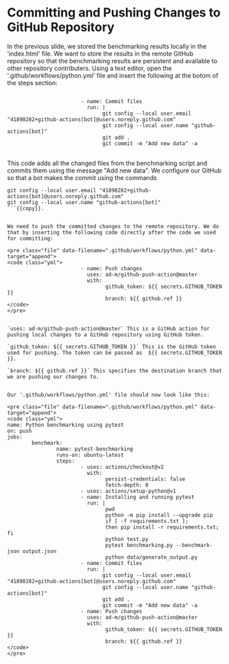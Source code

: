 # Committing and Pushing Changes to GitHub Repository

In the previous slide, we stored the benchmarking results locally in the 'index.html' file. We want to store the results in the remote GitHub repository so that the benchmarking results are persistent and available to other repository contributers. Using a text editor, open the '.github/workflows/python.yml' file and insert the following at the botom of the steps section:

<pre class="file" data-filename=".github/workflows/python.yml" data-target="append">
<code class="yml">
                        - name: Commit files
                          run: |
                               git config --local user.email "41898282+github-actions[bot]@users.noreply.github.com"
                               git config --local user.name "github-actions[bot]"
                               git add .
                               git commit -m "Add new data" -a
</code>
</pre>


This code adds all the changed files from the benchmarking script and commits them using the message "Add new data". We configure our GitHub so that a bot makes the commit using the commands 
``` 
git config --local user.email "41898282+github-actions[bot]@users.noreply.github.com"
git config --local user.name "github-actions[bot]"
```{{copy}}.


We need to push the committed changes to the remote repository. We do that by inserting the following code directly after the code we used for committing:

<pre class="file" data-filename=".github/workflows/python.yml" data-target="append">
<code class="yml">
                        - name: Push changes
                          uses: ad-m/github-push-action@master
                          with:
                                github_token: ${{ secrets.GITHUB_TOKEN }}
                                branch: ${{ github.ref }} 
</code>
</pre>


`uses: ad-m/github-push-action@master` This is a GitHub action for pushing local changes to a GitHub repository using GitHub token.

`github_token: ${{ secrets.GITHUB_TOKEN }}` This is the GitHub token used for pushing. The token can be passed as  ${{ secrets.GITHUB_TOKEN }}.

`branch: ${{ github.ref }}` This specifies the destination branch that we are pushing our changes to.


Our '.github/workflows/python.yml' file should now look like this:

<pre class="file" data-filename=".github/workflows/python.yml" data-target="append">
<code class="yml">
name: Python benchmarking using pytest
on: push
jobs:
        benchmark:
                name: pytest-benchmarking
                runs-on: ubuntu-latest
                steps:
                        - uses: actions/checkout@v2
                          with:
                                persist-credentials: false
                                fetch-depth: 0 
                        - uses: actions/setup-python@v1
                        - name: Installing and running pytest
                          run: |
                                pwd
                                python -m pip install --upgrade pip
                                if [ -f requirements.txt ]; 
                                then pip install -r requirements.txt; fi
                                python test.py
                                pytest benchmarking.py --benchmark-json output.json
                                python data/generate_output.py
                        - name: Commit files
                          run: |
                               git config --local user.email "41898282+github-actions[bot]@users.noreply.github.com"
                               git config --local user.name "github-actions[bot]"
                               git add .
                               git commit -m "Add new data" -a
                        - name: Push changes
                          uses: ad-m/github-push-action@master
                          with:
                                github_token: ${{ secrets.GITHUB_TOKEN }}
                                branch: ${{ github.ref }} 
</code>
</pre>

